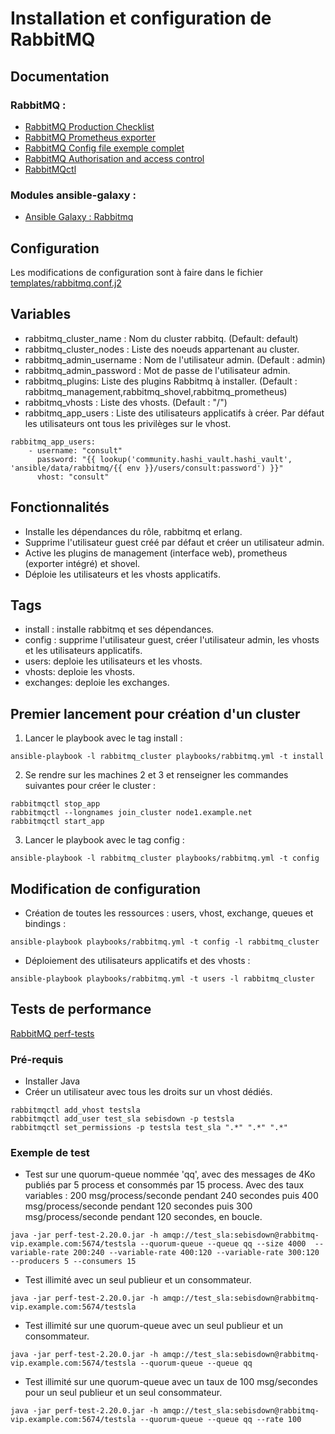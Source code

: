 # Installation et configuration de RabbitMQ

## Documentation

### RabbitMQ :
* [RabbitMQ Production Checklist](https://www.rabbitmq.com/production-checklist.html)
* [RabbitMQ Prometheus exporter](https://www.rabbitmq.com/prometheus.html)
* [RabbitMQ Config file exemple complet](https://github.com/rabbitmq/rabbitmq-server/blob/v3.12.x/deps/rabbit/docs/rabbitmq.conf.example)
* [RabbitMQ Authorisation and access control](https://rabbitmq.com/access-control.html)
* [RabbitMQctl](https://www.rabbitmq.com/rabbitmqctl.8.html)
### Modules ansible-galaxy :
* [Ansible Galaxy : Rabbitmq](https://galaxy.ansible.com/ui/repo/published/community/rabbitmq/)


## Configuration

Les modifications de configuration sont à faire dans le fichier [templates/rabbitmq.conf.j2](templates/rabbitmq.conf.j2)

## Variables
* rabbitmq_cluster_name : Nom du cluster rabbitq. (Default: default)
* rabbitmq_cluster_nodes : Liste des noeuds appartenant au cluster.
* rabbitmq_admin_username : Nom de l'utilisateur admin. (Default : admin)
* rabbitmq_admin_password : Mot de passe de l'utilisateur admin.
* rabbitmq_plugins: Liste des plugins Rabbitmq à installer. (Default : rabbitmq_management,rabbitmq_shovel,rabbitmq_prometheus)
* rabbitmq_vhosts : Liste des vhosts. (Default : "/")
* rabbitmq_app_users : Liste des utilisateurs applicatifs à créer. Par défaut les utilisateurs ont tous les privilèges sur le vhost.
```
rabbitmq_app_users:
    - username: "consult"
      password: "{{ lookup('community.hashi_vault.hashi_vault', 'ansible/data/rabbitmq/{{ env }}/users/consult:password') }}"
      vhost: "consult"
```
## Fonctionnalités

* Installe les dépendances du rôle, rabbitmq et erlang.
* Supprime l'utilisateur guest créé par défaut et créer un utilisateur admin.
* Active les plugins de management (interface web), prometheus (exporter intégré) et shovel.
* Déploie les utilisateurs et les vhosts applicatifs.

## Tags

* install : installe rabbitmq et ses dépendances.
* config : supprime l'utilisateur guest, créer l'utilisateur admin, les vhosts et les utilisateurs applicatifs.
* users: deploie les utilisateurs et les vhosts.
* vhosts: deploie les vhosts.
* exchanges: deploie les exchanges.

## Premier lancement pour création d'un cluster

1. Lancer le playbook avec le tag install :
```
ansible-playbook -l rabbitmq_cluster playbooks/rabbitmq.yml -t install
```
2. Se rendre sur les machines 2 et 3 et renseigner les commandes suivantes pour créer le cluster :
```
rabbitmqctl stop_app
rabbitmqctl --longnames join_cluster node1.example.net
rabbitmqctl start_app
```
3. Lancer le playbook avec le tag config :
```
ansible-playbook -l rabbitmq_cluster playbooks/rabbitmq.yml -t config
```

## Modification de configuration

* Création de toutes les ressources : users, vhost, exchange, queues et bindings :
```
ansible-playbook playbooks/rabbitmq.yml -t config -l rabbitmq_cluster
```

* Déploiement des utilisateurs applicatifs et des vhosts :
```
ansible-playbook playbooks/rabbitmq.yml -t users -l rabbitmq_cluster
```

## Tests de performance

[RabbitMQ perf-tests](https://github.com/rabbitmq/rabbitmq-perf-test)

### Pré-requis
* Installer Java
* Créer un utilisateur avec tous les droits sur un vhost dédiés.
```
rabbitmqctl add_vhost testsla
rabbitmqctl add_user test_sla sebisdown -p testsla
rabbitmqctl set_permissions -p testsla test_sla ".*" ".*" ".*"
```

### Exemple de test
* Test sur une quorum-queue nommée 'qq', avec des messages de 4Ko publiés par 5 process et consommés par 15 process. Avec des taux variables : 200 msg/process/seconde pendant 240 secondes puis 400 msg/process/seconde pendant 120 secondes puis 300 msg/process/seconde pendant 120 secondes, en boucle.
```
java -jar perf-test-2.20.0.jar -h amqp://test_sla:sebisdown@rabbitmq-vip.example.com:5674/testsla --quorum-queue --queue qq --size 4000  --variable-rate 200:240 --variable-rate 400:120 --variable-rate 300:120 --producers 5 --consumers 15
```
* Test illimité avec un seul publieur et un consommateur.
```
java -jar perf-test-2.20.0.jar -h amqp://test_sla:sebisdown@rabbitmq-vip.example.com:5674/testsla
```
* Test illimité sur une quorum-queue avec un seul publieur et un consommateur.
```
java -jar perf-test-2.20.0.jar -h amqp://test_sla:sebisdown@rabbitmq-vip.example.com:5674/testsla --quorum-queue --queue qq
```
* Test illimité sur une quorum-queue avec un taux de 100 msg/secondes pour un seul publieur et un seul consommateur.
```
java -jar perf-test-2.20.0.jar -h amqp://test_sla:sebisdown@rabbitmq-vip.example.com:5674/testsla --quorum-queue --queue qq --rate 100
```
